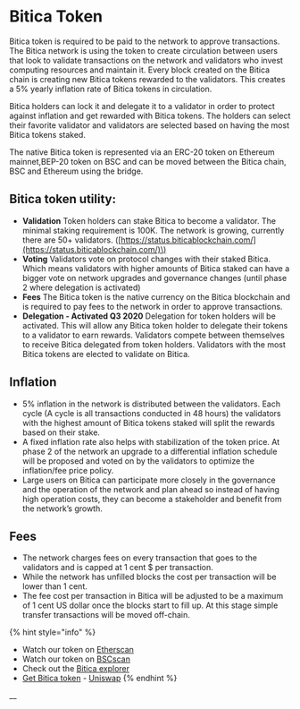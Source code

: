# Bitica Token

Bitica token is required to be paid to the network to approve transactions. The Bitica network is using the token to create circulation between users that look to validate transactions on the network and validators who invest computing resources and maintain it. Every block created on the Bitica chain is creating new Bitica tokens rewarded to the validators. This creates a 5% yearly inflation rate of Bitica tokens in circulation.

Bitica holders can lock it and delegate it to a validator in order to protect against inflation and get rewarded with Bitica tokens. The holders can select their favorite validator and validators are selected based on having the most Bitica tokens staked.

The native Bitica token is represented via an ERC-20 token on Ethereum mainnet,BEP-20 token on BSC and can be moved between the Bitica chain, BSC and Ethereum using the bridge.

## Bitica token utility:

* **Validation** Token holders can stake Bitica to become a validator. The minimal staking requirement is 100K. The network is growing, currently there are 50+ validators. \([https://status.biticablockchain.com/](https://status.biticablockchain.com/)\)
* **Voting** Validators vote on protocol changes with their staked Bitica. Which means validators with higher amounts of Bitica staked can have a bigger vote on network upgrades and governance changes \(until phase 2 where delegation is activated\)
* **Fees** The Bitica token is the native currency on the Bitica blockchain and is required to pay fees to the network in order to approve transactions.
* **Delegation - Activated Q3 2020** Delegation for token holders will be activated. This will allow any Bitica token holder to delegate their tokens to a validator to earn rewards. Validators compete between themselves to receive Bitica delegated from token holders. Validators with the most Bitica tokens are elected to validate on Bitica.

## **Inflation**

* 5% inflation in the network is distributed between the validators. Each cycle \(A cycle is all transactions conducted in 48 hours\) the validators with the highest amount of Bitica tokens staked will split the rewards based on their stake.
* A fixed inflation rate also helps with stabilization of the token price. At phase 2 of the network an upgrade to a differential inflation schedule will be proposed and voted on by the validators to optimize the inflation/fee price policy. 
* Large users on Bitica can participate more closely in the governance and the operation of the network and plan ahead so instead of having high operation costs, they can become a stakeholder and benefit from the network’s growth. 

## **Fees**

* The network charges fees on every transaction that goes to the validators and is capped at 1 cent $ per transaction.
* While the network has unfilled blocks the cost per transaction will be lower than 1 cent. 
* The fee cost per transaction in Bitica will be adjusted to be a maximum of 1 cent US dollar once the blocks start to fill up. At this stage simple transfer transactions will be moved off-chain.

{% hint style="info" %}
* Watch our token on [Etherscan](https://etherscan.io/token/0x970b9bb2c0444f5e81e9d0efb84c8ccdcdcaf84d)
* Watch our token on [BSCscan](https://bscscan.com/token/0x5857c96dae9cf8511b08cb07f85753c472d36ea3)
* Check out the [Bitica explorer](https://biticablockchain.com/)
* [Get Bitica token](https://uniswap.exchange/swap/0x970B9bB2C0444F5E81e9d0eFb84C8ccdcdcAf84d) - [Uniswap](https://uniswap.exchange/swap?outputCurrency=0x970B9bB2C0444F5E81e9d0eFb84C8ccdcdcAf84d)
{% endhint %}

\_\_

